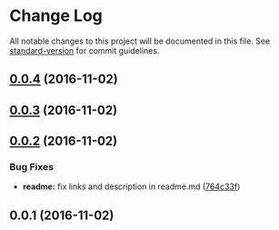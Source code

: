 # Change Log

All notable changes to this project will be documented in this file. See [standard-version](https://github.com/conventional-changelog/standard-version) for commit guidelines.

<a name="0.0.4"></a>
## [0.0.4](https://github.com/ellerbrock/cz-conventional-changelog-emoji/compare/v0.0.3...v0.0.4) (2016-11-02)



<a name="0.0.3"></a>
## [0.0.3](https://github.com/ellerbrock/cz-conventional-changelog-emoji/compare/v0.0.2...v0.0.3) (2016-11-02)



<a name="0.0.2"></a>
## [0.0.2](https://github.com/ellerbrock/cz-conventional-changelog-emoji/compare/v0.0.1...v0.0.2) (2016-11-02)


### Bug Fixes

* **readme:** fix links and description in readme.md ([764c33f](https://github.com/ellerbrock/cz-conventional-changelog-emoji/commit/764c33f))



<a name="0.0.1"></a>
## 0.0.1 (2016-11-02)
